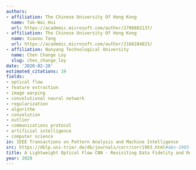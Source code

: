 ```yaml
---
authors:
- affiliation: The Chinese University Of Hong Kong
  name: Tak-Wai Hui
  url: https://academic.microsoft.com/author/2706882137/
- affiliation: The Chinese University Of Hong Kong
  name: Xiaoou Tang
  url: https://academic.microsoft.com/author/2166284823/
- affiliation: Nanyang Technological University
  name: Chen Change Loy
  slug: chen_change_loy
date: '2020-02-28'
estimated_citations: 19
fields:
- optical flow
- feature extraction
- image warping
- convolutional neural network
- regularization
- algorithm
- convolution
- outlier
- communications protocol
- artificial intelligence
- computer science
in: IEEE Transactions on Pattern Analysis and Machine Intelligence
src: https://dblp.uni-trier.de/db/journals/corr/corr1903.html#abs-1903-07414
title: A Lightweight Optical Flow CNN - Revisiting Data Fidelity and Regularization
year: 2020
---
```

